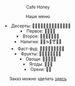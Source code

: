 <!DOCTYPE html>
<html>
<head>
	<title>Cafe Honey</title>
	<link rel="stylesheet" type="text/css" href="CafeHoney.css">
</head>
<body>
<p align="center" id="text">Cafe Honey</p>
<p align="center" class="menu">Наше меню
<li align="center" class="menu">Десерты:
🍘🍡🍧🍨🍦🍰🍿🍮🍫🍩🍬🍭🍯🍪</li>
<li align="center" class="menu">Первое:
🍜🥘🍛🍲</li>
<li align="center" class="menu">Второе:
🍝🍢🍱🍚🥗🍣🍙</li>
<li align="center" class="menu">Напитки:
🥛🍵☕🥃🍸🍹🍶</li>
<li align="center" class="menu">Фаст-фуд:
🍕🌮🌯🥙🍟🌭🍔🍗🥓</li>
<li align="center" class="menu">Фрукты:
🍍🍎🍊🍑🍋🍌🍏🍐</li>
<li align="center" class="menu">Овощи:
🥕🍆🥒🌽🥔</li>
<li align="center" class="menu">Ягоды:
🍓🍉🍇</li>
<li align="center" class="menu">Орехи:
🌰🥜</li>
</p>
<p align="center" class="menu">Заказ можно зделать <a class="link" href="https://invite.viber.com/?g2=AQBLCKQ%2FWQGzg0xnT6IIVZ8eaGRQe%2B%2FjbhaFarEpCeMh3L5VlEcPatY%2FsZXoB%2FUN">здесь<a> </p>

</body>
</html>

